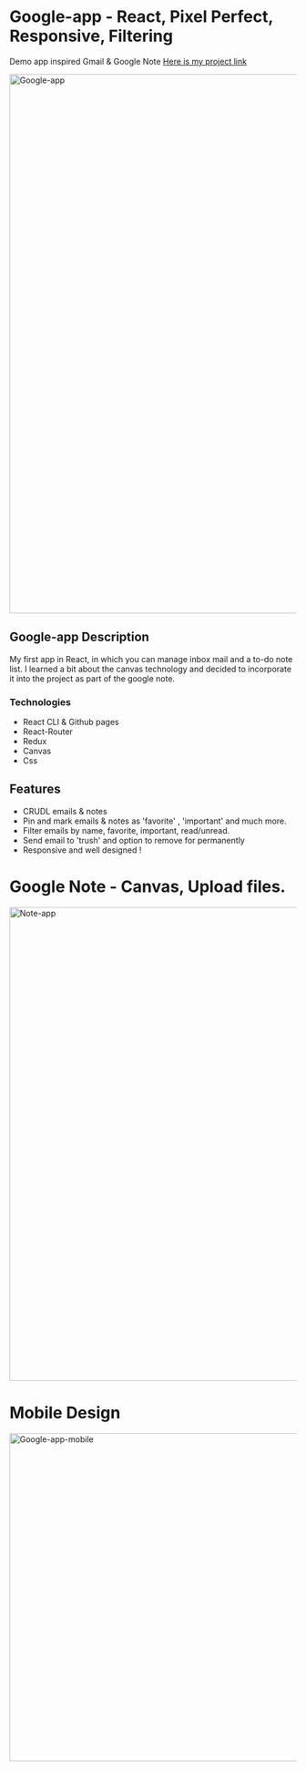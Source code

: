 
# Google-app - React, Pixel Perfect, Responsive, Filtering
Demo app inspired Gmail & Google Note 
[Here is my project link](https://dekelido.github.io/Google-app/#/ "Google_App link")

<img width="947" alt="Google-app" src="https://user-images.githubusercontent.com/109578899/193601290-bc4edfa8-3dbe-46e4-b2db-d3f7d5415ca9.png">

## Google-app Description
My first app in React, in which you can manage inbox mail and a to-do note list.
I learned a bit about the canvas technology and decided to incorporate it into the project as part of the google note.

### Technologies
- React CLI & Github pages
- React-Router
- Redux
- Canvas
- Css

## Features
- CRUDL emails & notes
- Pin and mark emails & notes as 'favorite' , 'important' and much more.
- Filter emails by name, favorite, important, read/unread. 
- Send email to 'trush' and option to remove for permanently
- Responsive and well designed !

# Google Note - Canvas, Upload files.
<img width="832" alt="Note-app" src="https://user-images.githubusercontent.com/109578899/193601629-1806c30b-5e2c-4955-b00b-abdc86eb4081.png">

# Mobile Design
<img width="576" alt="Google-app-mobile" src="https://user-images.githubusercontent.com/109578899/193601931-c4c40792-f4c9-48d2-a2ad-4f23447b6cc0.png">
